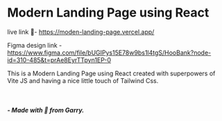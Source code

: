 # Modern Landing Page using React
live link 🔗- https://moden-landing-page.vercel.app/ <br/>

Figma design link - https://www.figma.com/file/bUGIPys15E78w9bs1l4tgS/HooBank?node-id=310-485&t=prAe8EyrTTpyn1EP-0

<p>This is a Modern Landing Page using React created with superpowers of Vite JS and having a nice little touch of Tailwind Css.</p><br/>

<h5>- Made with 💓 from Garry.</h5>
